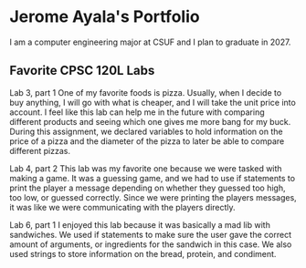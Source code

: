 
# Jerome Ayala's Portfolio

I am a computer engineering major at CSUF and I plan to graduate in 2027.

## Favorite CPSC 120L Labs

Lab 3, part 1
One of my favorite foods is pizza. Usually, when I decide to buy anything, I will go with what is cheaper, and I will take the unit price into account. I feel like this lab can help me in the future with comparing different products and seeing which one gives me more bang for my buck. During this assignment, we declared variables to hold information on the price of a pizza and the diameter of the pizza to later be able to compare different pizzas. 

Lab 4, part 2
This lab was my favorite one because we were tasked with making a game. It was a guessing game, and we had to use if statements to print the player a message depending on whether they guessed too high, too low, or guessed correctly. Since we were printing the players messages, it was like we were communicating with the players directly. 

Lab 6, part 1
I enjoyed this lab because it was basically a mad lib with sandwiches. We used if statements to make sure the user gave the correct amount of arguments, or ingredients for the sandwich in this case. We also used strings to store information on the bread, protein, and condiment. 